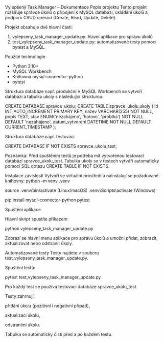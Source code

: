 Vylepšený Task Manager – Dokumentace
Popis projektu
Tento projekt rozšiřuje správce úkolů o připojení k MySQL databázi, ukládání úkolů a podporu CRUD operací (Create, Read, Update, Delete). 

Projekt obsahuje dvě hlavní části:
1. vylepseny_task_manager_update.py: hlavní aplikace pro správu úkolů
2. test_vylepseny_task_manager_update.py: automatizované testy pomocí pytest a MySQL
   
Použité technologie
- Python 3.10+
- MySQL Workbench
- Knihovna mysql-connector-python
- pytest
  
Struktura databáze např. produkční
V MySQL Workbench se vytvoří databázi a tabulku ukoly s následující strukturou:

CREATE DATABASE spravce_ukolu;
CREATE TABLE spravce_ukolu.ukoly (
    id INT AUTO_INCREMENT PRIMARY KEY,
    nazev VARCHAR(255) NOT NULL,
    popis TEXT,
    stav ENUM('nezahájeno', 'hotovo', 'probíhá') NOT NULL DEFAULT 'nezahájeno',
    datum_vytvoreni DATETIME NOT NULL DEFAULT CURRENT_TIMESTAMP
);

Struktura databáze např. testovací

CREATE DATABASE IF NOT EXISTS spravce_ukolu_test;

Poznámka: Před spuštěním testů je potřeba mít vytvořenou testovací databázi spravce_ukolu_test. 
Tabulka ukoly se v testech vytváří automaticky pomocí SQL dotazu CREATE TABLE IF NOT EXISTS.

Instalace závislostí
Vytvoří se virtuální prostředí a nainstalují se požadované knihovny:
python -m venv .venv

source .venv/bin/activate     (Linux/macOS)
.venv\Scripts\activate       (Windows)

pip install mysql-connector-python pytest

Spuštění aplikace

Hlavní skript spustíte příkazem:

python vylepseny_task_manager_update.py

Zobrazí se hlavní menu aplikace pro správu úkolů a umožní přidat, zobrazit, aktualizovat nebo odstranit úkoly.

Automatizované testy
Testy najdete v souboru test_vylepseny_task_manager_update.py. 

Spuštění testů:

pytest test_vylepseny_task_manager_update.py

Pro každý test se používá testovací databáze spravce_ukolu_test.

Testy zahrnují:

přidání úkolu (pozitivní i negativní případ),

aktualizaci úkolu,

odstranění úkolu.

Tabulka se automaticky čistí před a po každém testu.
